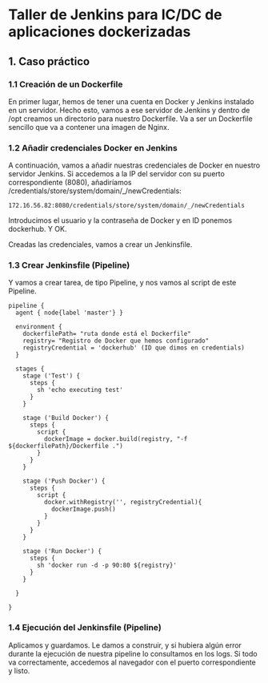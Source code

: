 # Taller de Jenkins para IC/DC de aplicaciones dockerizadas

## 1. Caso práctico

### 1.1 Creación de un Dockerfile


En primer lugar, hemos de tener una cuenta en Docker y Jenkins instalado en un servidor. Hecho esto, vamos a ese servidor de Jenkins y dentro de /opt creamos un directorio para nuestro Dockerfile. Va a ser un Dockerfile sencillo que va a contener una imagen de Nginx. 

### 1.2 Añadir credenciales Docker en Jenkins

A continuación, vamos a añadir nuestras credenciales de Docker en nuestro servidor Jenkins. Si accedemos a la IP del servidor con su puerto correspondiente (8080), añadiríamos /credentials/store/system/domain/_/newCredentials:

``` 
172.16.56.82:8080/credentials/store/system/domain/_/newCredentials
```

Introducimos el usuario y la contraseña de Docker y en ID ponemos dockerhub. Y OK.

Creadas las credenciales, vamos a crear un Jenkinsfile.

### 1.3 Crear Jenkinsfile (Pipeline)

Y vamos a crear tarea, de tipo Pipeline, y nos vamos al script de este Pipeline.

``` 
pipeline {
  agent { node{label 'master'} }

  environment {
    dockerfilePath= "ruta donde está el Dockerfile"
    registry= "Registro de Docker que hemos configurado"
    registryCredential = 'dockerhub' (ID que dimos en credentials)
  }

  stages {
    stage ('Test') {
      steps {
        sh 'echo executing test'     
      }
    }

    stage ('Build Docker') {
      steps {
        script {
          dockerImage = docker.build(registry, "-f ${dockerfilePath}/Dockerfile .")
        }    
      }
    }

    stage ('Push Docker') {
      steps {
        script {
          docker.withRegistry('', registryCredential){
            dockerImage.push()    
          }
        }    
      }
    }

    stage ('Run Docker') {
      steps {
        sh 'docker run -d -p 90:80 ${registry}'    
      }
    }

  }

}
```

### 1.4 Ejecución del Jenkinsfile (Pipeline)

Aplicamos y guardamos. Le damos a construir, y si hubiera algún error durante la ejecución de nuestra pipeline lo consultamos en los logs. Si todo va correctamente, accedemos al navegador con el puerto correspondiente y listo.


